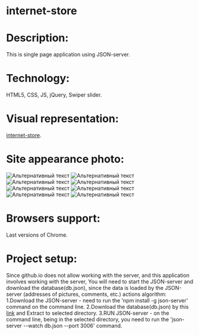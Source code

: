 # internet-store

# Description:
This is single page application using JSON-server.

# Technology: 
HTML5, CSS, JS, jQuery, Swiper slider.

# Visual representation:
[internet-store](https://andreilavrov.github.io/internet-store).

# Site appearance photo:
![Альтернативный текст](/путь/к/изображению.jpg)
![Альтернативный текст](/путь/к/изображению.jpg)
![Альтернативный текст](/путь/к/изображению.jpg)
![Альтернативный текст](/путь/к/изображению.jpg)
![Альтернативный текст](/путь/к/изображению.jpg)
![Альтернативный текст](/путь/к/изображению.jpg)
![Альтернативный текст](/путь/к/изображению.jpg)
![Альтернативный текст](/путь/к/изображению.jpg)

# Browsers support:
Last versions of Chrome.

# Project setup: 
Since github.io does not allow working with the server, and this application involves working with the server, You will need to start the JSON-server and download the database(db.json), since the data is loaded by the JSON-server (addresses of pictures, comments, etc.) 
actions algorithm: 
   1.Download the JSON-server - need to run the 'npm install -g json-server' command on the command line.
   2.Download the database(db.json) by this [link](https://minhaskamal.github.io/DownGit/#/home?url=https://github.com/AndreiLavrov/AndreiLavrov.github.io/blob/master/internet-store(SPA)/db.json)  and Extract to selected directory.
   3.RUN JSON-server - on the command line, being in the selected directory, you need to run the 'json-server --watch db.json --port 3006' command.
   
